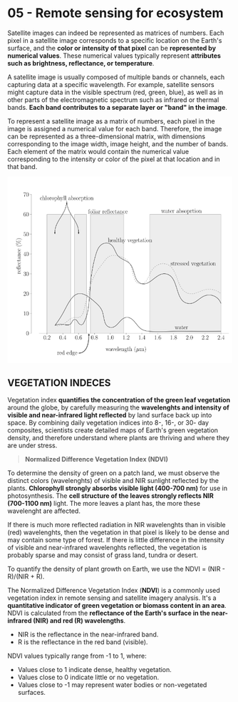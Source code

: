 # 05 - Remote sensing for ecosystem
Satellite images can indeed be represented as matrices of numbers. Each pixel in a satellite image corresponds to a specific location on the Earth's surface, and the **color or intensity of that pixel** can be **represented by numerical values**. These numerical values typically represent **attributes such as brightness, reflectance, or temperature**.

A satellite image is usually composed of multiple bands or channels, each capturing data at a specific wavelength. For example, satellite sensors might capture data in the visible spectrum (red, green, blue), as well as in other parts of the electromagnetic spectrum such as infrared or thermal bands. **Each band contributes to a separate layer or "band" in the image**.

To represent a satellite image as a matrix of numbers, each pixel in the image is assigned a numerical value for each band. Therefore, the image can be represented as a three-dimensional matrix, with dimensions corresponding to the image width, image height, and the number of bands.
Each element of the matrix would contain the numerical value corresponding to the intensity or color of the pixel at that location and in that band.

![Spectral signatures](Screenshot.png)

## VEGETATION INDECES

Vegetation index **quantifies the concentration of the green leaf vegetation** around the globe, by carefully measuring the **wavelenghts and intensity of visible and near-infrared light reflected** by land surface back up into space.
By combining daily vegetation indices into 8-, 16-, or 30- day composites, scientists create detailed maps of Earth's green vegetation density, and therefore understand where plants are thriving and where they are under stress.

> **Normalized Difference Vegetation Index (NDVI)**

To determine the density of green on a patch land, we must observe the distinct colors (wavelenghts) of visible and NIR sunlight reflected by the plants. **Chlorophyll strongly absorbs visible light (400-700 nm)** for use in photosynthesis. The **cell structure of the leaves strongly reflects NIR (700-1100 nm)** light.
The more leaves a plant has, the more these wavelenght are affected.

If there is much more reflected radiation in NIR wavelenghts than in visible (red) wavelenghts, then the vegetation in that pixel is likely to be dense and may contain some type of forest. If there is little difference in the intensity of visible and near-infrared wavelenghts reflected, the vegetation is probably sparse and may consist of grass land, tundra or desert. 

To quantify the density of plant growth on Earth, we use the NDVI = (NIR - R)/(NIR + R).

The Normalized Difference Vegetation Index (**NDVI**) is a commonly used vegetation index in remote sensing and satellite imagery analysis. It's a **quantitative indicator of green vegetation or biomass content in an area**. NDVI is calculated from the **reflectance of the Earth's surface in the near-infrared (NIR) and red (R) wavelengths**.

* NIR is the reflectance in the near-infrared band.
* R is the reflectance in the red band (visible).

NDVI values typically range from -1 to 1, where:

+ Values close to 1 indicate dense, healthy vegetation.
+ Values close to 0 indicate little or no vegetation.
+ Values close to -1 may represent water bodies or non-vegetated surfaces.
